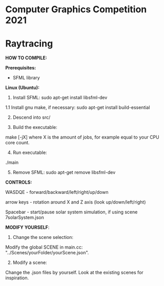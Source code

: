 # Computer Graphics Competition 2021
# Raytracing 

**HOW TO COMPILE:**

**Prerequisites:**

- SFML library


**Linux (Ubuntu):**

1. Install SFML:
sudo apt-get install libsfml-dev

1.1 Install gnu make, if necessary:
sudo apt-get install build-essential

2. Descend into src/

3. Build the executable:

make [-jX] 
where X is the amount of jobs, for example equal to your CPU core count.

4. Run executable:

./main

5. Remove SFML:
sudo apt-get remove libsfml-dev



**CONTROLS:**

WASDQE     - forward/backward/left/right/up/down

arrow keys - rotation around X and Z axis (look up/down/left/right)

Spacebar   - start/pause solar system simulation, if using scene 7solarSystem.json



**MODIFY YOURSELF**:
1. Change the scene selection:

Modify the global SCENE in main.cc: "../Scenes/yourFolder/yourScene.json".

2. Modify a scene:

Change the .json files by yourself. Look at the existing scenes for inspiration.














